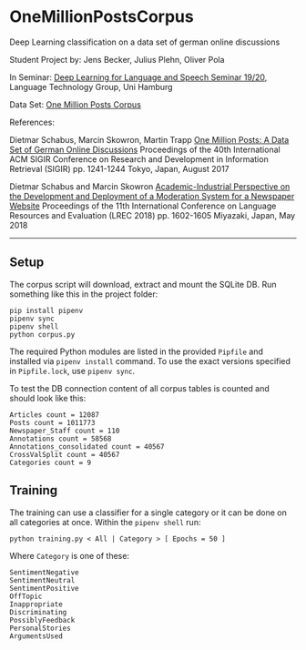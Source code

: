 # OneMillionPostsCorpus
Deep Learning classification on a data set of german online discussions

Student Project by: Jens Becker, Julius Plehn, Oliver Pola

In Seminar: [Deep Learning for Language and Speech Seminar 19/20](https://www.inf.uni-hamburg.de/en/inst/ab/lt/teaching/ma-lectures/dl-seminar1718.html), Language Technology Group, Uni Hamburg

Data Set: [One Million Posts Corpus](https://ofai.github.io/million-post-corpus/)

References:

Dietmar Schabus, Marcin Skowron, Martin Trapp
[One Million Posts: A Data Set of German Online Discussions](https://github.com/OFAI/million-post-corpus/raw/gh-pages/assets/SIGIR_2017_preprint.pdf)
Proceedings of the 40th International ACM SIGIR Conference on Research and Development in Information Retrieval (SIGIR)
pp. 1241-1244
Tokyo, Japan, August 2017

Dietmar Schabus and Marcin Skowron
[Academic-Industrial Perspective on the Development and Deployment of a Moderation System for a Newspaper Website](http://www.lrec-conf.org/proceedings/lrec2018/pdf/8885.pdf)
Proceedings of the 11th International Conference on Language Resources and Evaluation (LREC 2018)
pp. 1602-1605
Miyazaki, Japan, May 2018

---

## Setup
The corpus script will download, extract and mount the SQLite DB. Run something like this in the project folder:

```
pip install pipenv
pipenv sync
pipenv shell
python corpus.py
```

The required Python modules are listed in the provided `Pipfile` and installed via `pipenv install` command. To use the exact versions specified in `Pipfile.lock`, use `pipenv sync`.

To test the DB connection content of all corpus tables is counted and should look like this:

```
Articles count = 12087
Posts count = 1011773
Newspaper_Staff count = 110
Annotations count = 58568
Annotations_consolidated count = 40567
CrossValSplit count = 40567
Categories count = 9
```

## Training
The training can use a classifier for a single category or it can be done on all categories at once. Within the `pipenv shell` run:

```
python training.py < All | Category > [ Epochs = 50 ]
```

Where `Category` is one of these:

```
SentimentNegative
SentimentNeutral
SentimentPositive
OffTopic
Inappropriate
Discriminating
PossiblyFeedback
PersonalStories
ArgumentsUsed
```
